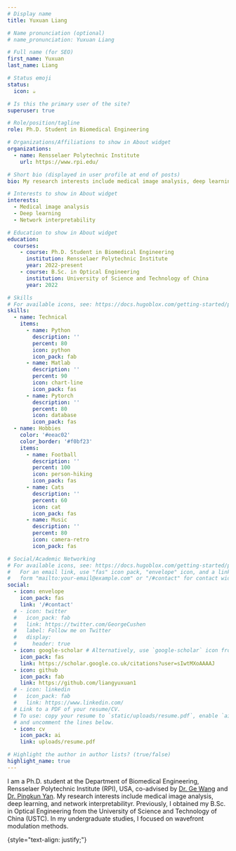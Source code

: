 ```yaml
---
# Display name
title: Yuxuan Liang

# Name pronunciation (optional)
# name_pronunciation: Yuxuan Liang

# Full name (for SEO)
first_name: Yuxuan
last_name: Liang

# Status emoji
status:
  icon: ☕️

# Is this the primary user of the site?
superuser: true

# Role/position/tagline
role: Ph.D. Student in Biomedical Engineering

# Organizations/Affiliations to show in About widget
organizations:
  - name: Rensselaer Polytechnic Institute
    url: https://www.rpi.edu/

# Short bio (displayed in user profile at end of posts)
bio: My research interests include medical image analysis, deep learning, and network interpretability.

# Interests to show in About widget
interests:
  - Medical image analysis
  - Deep learning
  - Network interpretability

# Education to show in About widget
education:
  courses:
    - course: Ph.D. Student in Biomedical Engineering
      institution: Rensselaer Polytechnic Institute
      year: 2022-present
    - course: B.Sc. in Optical Engineering
      institution: University of Science and Technology of China
      year: 2022

# Skills
# For available icons, see: https://docs.hugoblox.com/getting-started/page-builder/#icons
skills:
  - name: Technical
    items:
      - name: Python
        description: ''
        percent: 80
        icon: python
        icon_pack: fab
      - name: Matlab
        description: ''
        percent: 90
        icon: chart-line
        icon_pack: fas
      - name: Pytorch
        description: ''
        percent: 80
        icon: database
        icon_pack: fas
  - name: Hobbies
    color: '#eeac02'
    color_border: '#f0bf23'
    items:
      - name: Football
        description: ''
        percent: 100
        icon: person-hiking
        icon_pack: fas
      - name: Cats
        description: ''
        percent: 60
        icon: cat
        icon_pack: fas
      - name: Music
        description: ''
        percent: 80
        icon: camera-retro
        icon_pack: fas

# Social/Academic Networking
# For available icons, see: https://docs.hugoblox.com/getting-started/page-builder/#icons
#   For an email link, use "fas" icon pack, "envelope" icon, and a link in the
#   form "mailto:your-email@example.com" or "/#contact" for contact widget.
social:
  - icon: envelope
    icon_pack: fas
    link: '/#contact'
  # - icon: twitter
  #   icon_pack: fab
  #   link: https://twitter.com/GeorgeCushen
  #   label: Follow me on Twitter
  #   display:
  #     header: true
  - icon: google-scholar # Alternatively, use `google-scholar` icon from `ai` icon pack
    icon_pack: fas
    link: https://scholar.google.co.uk/citations?user=sIwtMXoAAAAJ
  - icon: github
    icon_pack: fab
    link: https://github.com/liangyuxuan1
  # - icon: linkedin
  #   icon_pack: fab
  #   link: https://www.linkedin.com/
  # Link to a PDF of your resume/CV.
  # To use: copy your resume to `static/uploads/resume.pdf`, enable `ai` icons in `params.yaml`,
  # and uncomment the lines below.
  - icon: cv
    icon_pack: ai
    link: uploads/resume.pdf

# Highlight the author in author lists? (true/false)
highlight_name: true
---
```


I am a Ph.D. student at the Department of Biomedical Engineering, Rensselaer Polytechnic Institute (RPI), USA, co-advised by [Dr. Ge Wang](https://faculty.rpi.edu/ge-wang) and [Dr. Pingkun Yan](https://faculty.rpi.edu/pingkun-yan). My research interests include medical image analysis, deep learning, and network interpretabilityr. Previously, I obtained my B.Sc. in Optical Engineering from the University of Science and Technology of China (USTC). In my undergraduate studies, I focused on wavefront modulation methods.


{style="text-align: justify;"}
